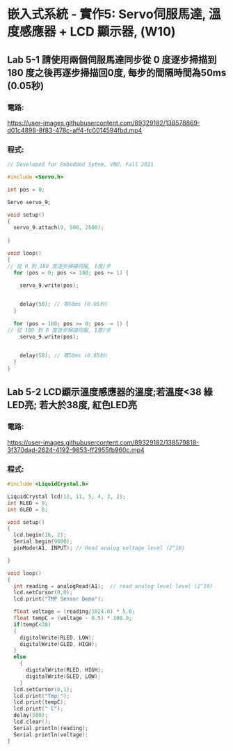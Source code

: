 # 嵌入式系統 - 實作5: Servo伺服馬達, 溫度感應器 + LCD 顯示器,  (W10)
## **Lab 5-1 請使用兩個**伺服馬達同步從 0 度逐步掃描到 180 度之後再逐步掃描回0度, 每步的間隔時間為50ms (0.05秒)
### 電路:
https://user-images.githubusercontent.com/89329182/138578869-d01c4898-8f83-478c-aff4-fc0014594fbd.mp4
### 程式:
````c
// Developed for Embedded Sytem, VNU, Fall 2021

#include <Servo.h>

int pos = 0;

Servo servo_9;

void setup()
{
  servo_9.attach(9, 500, 2500);
  
}

void loop()
{
// 從 0 到 180 度逐步掃描伺服, 1度/步
  for (pos = 0; pos <= 180; pos += 1) {

    servo_9.write(pos);
       

    delay(50); // 等50ms (0.05秒)
  }
  
  for (pos = 180; pos >= 0; pos -= 1) {
// 從 180 到 0 度逐步掃描伺服, 1度/步
    servo_9.write(pos);
        

    delay(50); // 等50ms (0.05秒)
  }
}
````
## Lab 5-2 LCD顯示溫度感應器的溫度;若溫度<38 綠LED亮; 若大於38度, 紅色LED亮
### 電路:
https://user-images.githubusercontent.com/89329182/138579818-3f370dad-2624-4192-9853-ff2955fb960c.mp4
### 程式:
````c
#include <LiquidCrystal.h>

LiquidCrystal lcd(12, 11, 5, 4, 3, 2);
int RLED = 9;
int GLED = 8;

void setup() 
{
  lcd.begin(16, 2);
  Serial.begin(9600);	
  pinMode(A1, INPUT); // Read analog voltage level (2^10)

}

void loop() 
{
  int reading = analogRead(A1);  // read analog level level (2^10)
  lcd.setCursor(0,0);  
  lcd.print("TMP Sensor Demo");

  float voltage = (reading/1024.0) * 5.0;
  float tempC = (voltage - 0.5) * 100.0;
  if(tempC<38)
  {
    digitalWrite(RLED, LOW);
    digitalWrite(GLED, HIGH); 
  }
  else
    {
      digitalWrite(RLED, HIGH);
      digitalWrite(GLED, LOW);
    }
  lcd.setCursor(0,1);
  lcd.print("Tmp:");
  lcd.print(tempC);
  lcd.print(" C");
  delay(500);
  lcd.clear();
  Serial.println(reading);
  Serial.println(voltage);  
}
````
